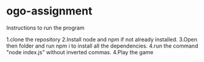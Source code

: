 # ogo-assignment

Instructions to run the program

1.clone the repository
2.Install node and npm if not already installed.
3.Open then folder and run npm i to install all the dependencies.
4.run the command "node index.js" without inverted commas.
4.Play the game
